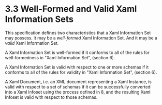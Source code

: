 <html dir="LTR" xmlns:mshelp="http://msdn.microsoft.com/mshelp" xmlns:ddue="http://ddue.schemas.microsoft.com/authoring/2003/5" xmlns:xlink="http://www.w3.org/1999/xlink" xmlns:tool="http://www.microsoft.com/tooltip"><body><input type="hidden" id="userDataCache" class="userDataStyle"><input type="hidden" id="hiddenScrollOffset"><img id="dropDownImage" style="display:none; height:0; width:0;" src="../local/drpdown.gif"><img id="dropDownHoverImage" style="display:none; height:0; width:0;" src="../local/drpdown_orange.gif"><img id="collapseImage" style="display:none; height:0; width:0;" src="../local/collapse.gif"><img id="expandImage" style="display:none; height:0; width:0;" src="../local/exp.gif"><img id="collapseAllImage" style="display:none; height:0; width:0;" src="../local/collall.gif"><img id="expandAllImage" style="display:none; height:0; width:0;" src="../local/expall.gif"><img id="copyImage" style="display:none; height:0; width:0;" src="../local/copycode.gif"><img id="copyHoverImage" style="display:none; height:0; width:0;" src="../local/copycodeHighlight.gif"><div id="header"><h1 class="heading">3.3 Well-Formed and Valid Xaml Information Sets</h1></div><div id="mainSection"><div id="mainBody"><div id="allHistory" class="saveHistory" onsave="saveAll()" onload="loadAll()"></div>




<p xmlns:wsd="http://wsdev.schemas.microsoft.com/authoring/2008/2" xmlns:msxsl="urn:schemas-microsoft-com:xslt" xmlns:script="urn:script" xmlns:build="urn:build">
<div id="sectionSection0" class="section" name="collapseableSection"><content xmlns="http://ddue.schemas.microsoft.com/authoring/2003/5" xmlns:wsd="http://wsdev.schemas.microsoft.com/authoring/2008/2" xmlns:msxsl="urn:schemas-microsoft-com:xslt" xmlns:script="urn:script" xmlns:build="urn:build">
				</content></div><div id="sectionSection1" class="section" name="collapseableSection"><content xmlns="http://ddue.schemas.microsoft.com/authoring/2003/5" xmlns:wsd="http://wsdev.schemas.microsoft.com/authoring/2008/2" xmlns:msxsl="urn:schemas-microsoft-com:xslt" xmlns:script="urn:script" xmlns:build="urn:build">
					<p xmlns="">This specification defines two characteristics that a Xaml Information Set may possess. It may be a <i>well-formed</i> Xaml Information Set. And it may be a <i>valid</i> Xaml Information Set.</p>
					<p xmlns="">A Xaml Information Set is well-formed if it conforms to all of the rules for well-formedness in <mshelp:link keywords="777958b9-a118-4747-94cf-6f138abc56ef" tabindex="0">"Xaml Information Set", (section </mshelp:link><mshelp:link keywords="777958b9-a118-4747-94cf-6f138abc56ef" tabindex="0">6</mshelp:link><mshelp:link keywords="777958b9-a118-4747-94cf-6f138abc56ef" tabindex="0">)</mshelp:link>. </p>
					<p xmlns="">A Xaml Information Set is valid with respect to one or more schemas if it conforms to all of the rules for validity in "Xaml Information Set", (section 6).</p>
					<p xmlns="">A Xaml Document, i.e. an XML document representing a Xaml Instance, is valid with respect to a set of schemas if it can be successfully converted into a Xaml Infoset using the process defined in <mshelp:link keywords="7f981ea2-e0b7-494a-9932-ff8181f0311e" tabindex="0">8</mshelp:link>, and the resulting Xaml Infoset is valid with respect to those schemas.</p>
				</content></div><!--[if gte IE 5]>
			<tool:tip element="languageFilterToolTip" avoidmouse="false"/>
		<![endif]--></div><a name="feedback"></a><span></span></div></body></html>